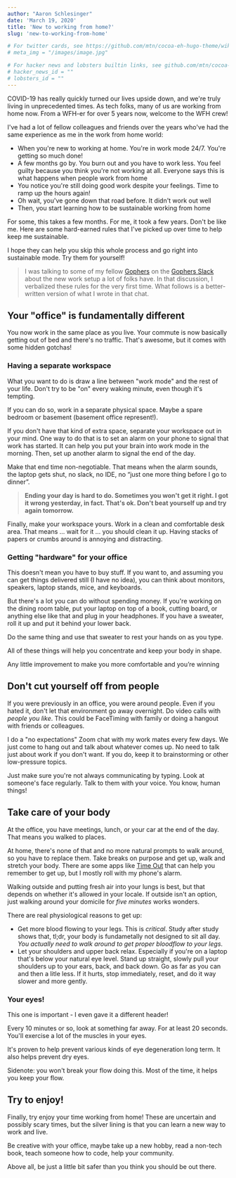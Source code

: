 ```yaml
---
author: "Aaron Schlesinger"
date: 'March 19, 2020'
title: 'New to working from home?'
slug: 'new-to-working-from-home'

# For twitter cards, see https://github.com/mtn/cocoa-eh-hugo-theme/wiki/Twitter-cards
# meta_img = "/images/image.jpg"

# For hacker news and lobsters builtin links, see github.com/mtn/cocoa-eh-hugo-theme/wiki/Social-Links
# hacker_news_id = ""
# lobsters_id = ""
---
```


COVID-19 has really quickly turned our lives upside down, and we're truly living in unprecedented times. As tech folks, many of us are working from home now. From a WFH-er for over 5 years now, welcome to the WFH crew!

I've had a lot of fellow colleagues and friends over the years who've had the same experience as me in the work from home world:

- When you're new to working at home. You're in work mode 24/7. You're getting so much done!
- A few months go by. You burn out and you have to work less. You feel guilty because you think you're not working at all. Everyone says this is what happens when people work from home
- You notice you're still doing good work despite your feelings. Time to ramp up the hours again!
- Oh wait, you've gone down that road before. It didn't work out well
- Then, you start learning how to be sustainable working from home

For some, this takes a few months. For me, it took a few years. Don't be like me. Here are some hard-earned rules that I've picked up over time to help keep me sustainable.

I hope they can help you skip this whole process and go right into sustainable mode. Try them for yourself!

>I was talking to some of my fellow [Gophers](https://blog.golang.org/gopher) on the [Gophers Slack](https://invite.slack.golangbridge.org/) about the new work setup a lot of folks have. In that discussion, I verbalized these rules for the very first time. What follows is a better-written version of what I wrote in that chat.

## Your "office" is fundamentally different

You now work in the same place as you live. Your commute is now basically getting out of bed and there's no traffic. That's awesome, but it comes with some hidden gotchas!

### Having a separate workspace

What you want to do is draw a line between "work mode" and the rest of your life. Don't try to be "on" every waking minute, even though it's tempting.

If you can do so, work in a separate physical space. Maybe a spare bedroom or basement (basement office represent!).

If you don't have that kind of extra space, separate your workspace out in your mind. One way to do that is to set an alarm on your phone to signal that work has started. It can help you put your brain into work mode in the morning. Then, set up another alarm to signal the end of the day.

Make that end time non-negotiable. That means when the alarm sounds, the laptop gets shut, no slack, no IDE, no “just one more thing before I go to dinner”.

>**Ending your day is hard to do. Sometimes you won't get it right. I got it wrong yesterday, in fact. That's ok. Don't beat yourself up and try again tomorrow.**

Finally, make your workspace yours. Work in a clean and comfortable desk area. That means ... wait for it ... you should clean it up. Having stacks of papers or crumbs around is annoying and distracting.

### Getting "hardware" for your office

This doesn't mean you have to buy stuff. If you want to, and assuming you can get things delivered still (I have no idea), you can think about monitors, speakers, laptop stands, mice, and keyboards.

But there's a lot you can do without spending money. If you're working on the dining room table, put your laptop on top of a book, cutting board, or anything else like that and plug in your headphones. If you have a sweater, roll it up and put it behind your lower back. 

Do the same thing and use that sweater to rest your hands on as you type.

All of these things will help you concentrate and keep your body in shape.

Any little improvement to make you more comfortable and you’re winning

## Don't cut yourself off from people

If you were previously in an office, you were around people. Even if you hated it, don't let that environment go away overnight. Do video calls with _people you like_. This could be FaceTiming with family or doing a hangout with friends or colleagues.

I do a "no expectations" Zoom chat with my work mates every few days. We just come to hang out and talk about whatever comes up. No need to talk just about work if you don't want. If you do, keep it to brainstorming or other low-pressure topics.

Just make sure you're not always communicating by typing. Look at someone's face regularly. Talk to them with your voice. You know, human things!

## Take care of your body

At the office, you have meetings, lunch, or your car at the end of the day. That means you walked to places.

At home, there's none of that and no more natural prompts to walk around, so you have to replace them. Take breaks on purpose and get up, walk and stretch your body. There are some apps like [Time Out](https://apps.apple.com/us/app/time-out-break-reminders/id402592703?mt=12) that can help you remember to get up, but I mostly roll with my phone's alarm.

Walking outside and putting fresh air into your lungs is best, but that depends on whether it's allowed in your locale. If outside isn't an option, just walking around your domicile for *five minutes* works wonders.

There are real physiological reasons to get up:

- Get more blood flowing to your legs. This is *critical*. Study after study shows that, tl;dr, your body is fundametally not designed to sit all day. _You actually need to walk around to get proper bloodflow to your legs_.
- Let your shoulders and upper back relax. Especially if you're on a laptop that's below your natural eye level. Stand up straight, slowly pull your shoulders up to your ears, back, and back down. Go as far as you can and then a litle less. If it hurts, stop immediately, reset, and do it way slower and more gently.

### Your eyes!

This one is important - I even gave it a different header!

Every 10 minutes or so, look at something far away. For at least 20 seconds. You'll exercise a lot of the muscles in your eyes.

It's proven to help prevent various kinds of eye degeneration long term. It also helps prevent dry eyes.

Sidenote: you won't break your flow doing this. Most of the time, it helps you keep your flow.

## Try to enjoy!

Finally, try enjoy your time working from home! These are uncertain and possibly scary times, but the silver lining is that you can learn a new way to work and live.

Be creative with your office, maybe take up a new hobby, read a non-tech book, teach someone how to code, help your community.

Above all, be just a little bit safer than you think you should be out there.